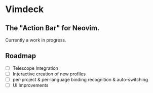 
# Vimdeck
## The "Action Bar" for Neovim.

Currently a work in progress.

## Roadmap
- [ ] Telescope Integration
- [ ] Interactive creation of new profiles
- [ ] per-project & per-language binding recognition & auto-switching
- [ ] UI Improvements
